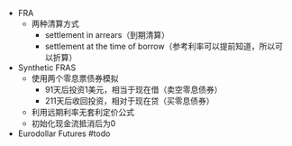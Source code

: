 - FRA
	- 两种清算方式
		- settlement in arrears（到期清算）
		- settlement at the time of borrow（参考利率可以提前知道，所以可以折算）
- Synthetic FRAS
	- 使用两个零息票债券模拟
		- 91天后投资1美元，相当于现在借（卖空零息债券）
		- 211天后收回投资，相对于现在贷（买零息债券）
	- 利用远期利率无套利定价公式
	- 初始化现金流抵消后为0
- Eurodollar Futures #todo